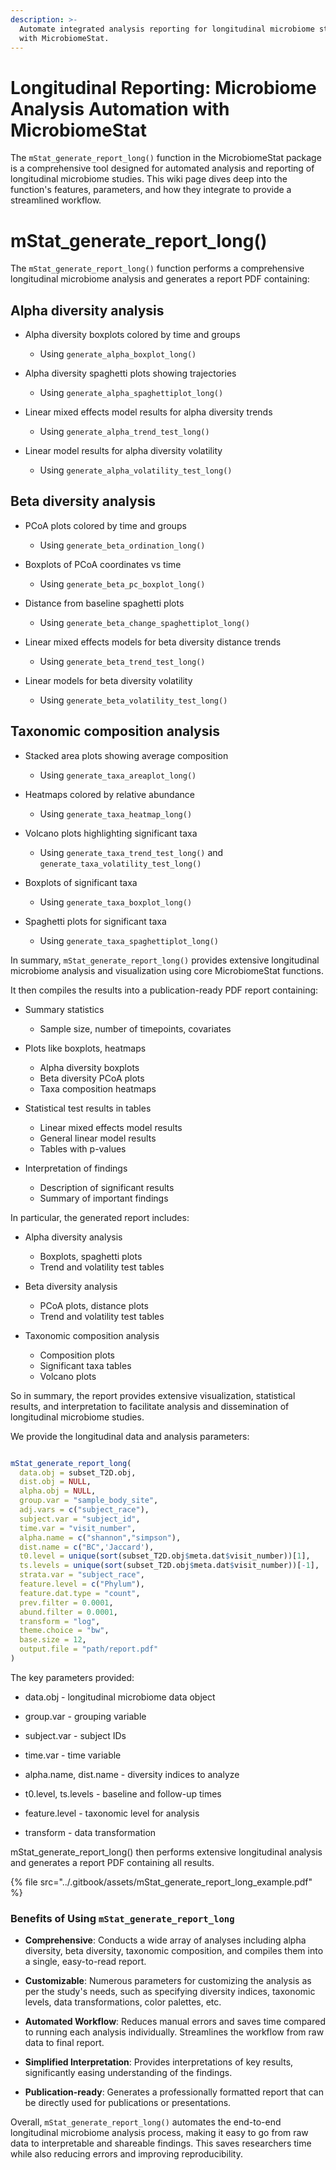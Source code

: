 ```yaml
---
description: >-
  Automate integrated analysis reporting for longitudinal microbiome studies
  with MicrobiomeStat.
---
```


# Longitudinal Reporting: Microbiome Analysis Automation with MicrobiomeStat

The `mStat_generate_report_long()` function in the MicrobiomeStat package is a comprehensive tool designed for automated analysis and reporting of longitudinal microbiome studies. This wiki page dives deep into the function's features, parameters, and how they integrate to provide a streamlined workflow.

# mStat_generate_report_long()

The `mStat_generate_report_long()` function performs a comprehensive longitudinal microbiome analysis and generates a report PDF containing:

## Alpha diversity analysis

- Alpha diversity boxplots colored by time and groups  
    - Using `generate_alpha_boxplot_long()`

- Alpha diversity spaghetti plots showing trajectories
    - Using `generate_alpha_spaghettiplot_long()` 

- Linear mixed effects model results for alpha diversity trends 
    - Using `generate_alpha_trend_test_long()`

- Linear model results for alpha diversity volatility
    - Using `generate_alpha_volatility_test_long()`


## Beta diversity analysis

- PCoA plots colored by time and groups
    - Using `generate_beta_ordination_long()`

- Boxplots of PCoA coordinates vs time 
    - Using `generate_beta_pc_boxplot_long()`

- Distance from baseline spaghetti plots   
    - Using `generate_beta_change_spaghettiplot_long()`

- Linear mixed effects models for beta diversity distance trends
    - Using `generate_beta_trend_test_long()`

- Linear models for beta diversity volatility
    - Using `generate_beta_volatility_test_long()`


## Taxonomic composition analysis

- Stacked area plots showing average composition
    - Using `generate_taxa_areaplot_long()`

- Heatmaps colored by relative abundance
    - Using `generate_taxa_heatmap_long()`

- Volcano plots highlighting significant taxa
    - Using `generate_taxa_trend_test_long()` and `generate_taxa_volatility_test_long()`

- Boxplots of significant taxa 
    - Using `generate_taxa_boxplot_long()`

- Spaghetti plots for significant taxa
    - Using `generate_taxa_spaghettiplot_long()`


In summary, `mStat_generate_report_long()` provides extensive longitudinal microbiome analysis and visualization using core MicrobiomeStat functions.


It then compiles the results into a publication-ready PDF report containing:

- Summary statistics
  - Sample size, number of timepoints, covariates

- Plots like boxplots, heatmaps
  - Alpha diversity boxplots
  - Beta diversity PCoA plots
  - Taxa composition heatmaps
  
- Statistical test results in tables
  - Linear mixed effects model results
  - General linear model results
  - Tables with p-values

- Interpretation of findings
  - Description of significant results
  - Summary of important findings

In particular, the generated report includes:

- Alpha diversity analysis
  - Boxplots, spaghetti plots
  - Trend and volatility test tables
  
- Beta diversity analysis
  - PCoA plots, distance plots 
  - Trend and volatility test tables

- Taxonomic composition analysis
  - Composition plots
  - Significant taxa tables
  - Volcano plots

So in summary, the report provides extensive visualization, statistical results, and interpretation to facilitate analysis and dissemination of longitudinal microbiome studies.

We provide the longitudinal data and analysis parameters:

```r

mStat_generate_report_long(
  data.obj = subset_T2D.obj, 
  dist.obj = NULL,
  alpha.obj = NULL,
  group.var = "sample_body_site", 
  adj.vars = c("subject_race"),
  subject.var = "subject_id",
  time.var = "visit_number",
  alpha.name = c("shannon","simpson"),
  dist.name = c("BC",'Jaccard'),
  t0.level = unique(sort(subset_T2D.obj$meta.dat$visit_number))[1],
  ts.levels = unique(sort(subset_T2D.obj$meta.dat$visit_number))[-1],
  strata.var = "subject_race",
  feature.level = c("Phylum"),
  feature.dat.type = "count",
  prev.filter = 0.0001,
  abund.filter = 0.0001,
  transform = "log",
  theme.choice = "bw",
  base.size = 12, 
  output.file = "path/report.pdf"
)

```

The key parameters provided:

- data.obj - longitudinal microbiome data object

- group.var - grouping variable 

- subject.var - subject IDs

- time.var - time variable

- alpha.name, dist.name - diversity indices to analyze

- t0.level, ts.levels - baseline and follow-up times

- feature.level - taxonomic level for analysis

- transform - data transformation 

mStat_generate_report_long() then performs extensive longitudinal analysis and generates a report PDF containing all results.

{% file src="../.gitbook/assets/mStat_generate_report_long_example.pdf" %}

### Benefits of Using `mStat_generate_report_long`

* **Comprehensive**: Conducts a wide array of analyses including alpha diversity, beta diversity, taxonomic composition, and compiles them into a single, easy-to-read report.

* **Customizable**: Numerous parameters for customizing the analysis as per the study's needs, such as specifying diversity indices, taxonomic levels, data transformations, color palettes, etc.

* **Automated Workflow**: Reduces manual errors and saves time compared to running each analysis individually. Streamlines the workflow from raw data to final report.

* **Simplified Interpretation**: Provides interpretations of key results, significantly easing understanding of the findings.

* **Publication-ready**: Generates a professionally formatted report that can be directly used for publications or presentations.

Overall, `mStat_generate_report_long()` automates the end-to-end longitudinal microbiome analysis process, making it easy to go from raw data to interpretable and shareable findings. This saves researchers time while also reducing errors and improving reproducibility.
